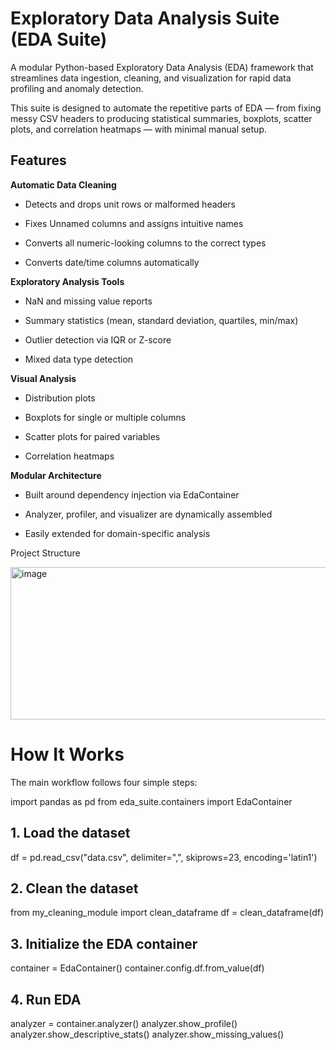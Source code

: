 # Exploratory Data Analysis Suite (EDA Suite)

A modular Python-based Exploratory Data Analysis (EDA) framework that streamlines data ingestion, cleaning, and visualization for rapid data profiling and anomaly detection.

This suite is designed to automate the repetitive parts of EDA — from fixing messy CSV headers to producing statistical summaries, boxplots, scatter plots, and correlation heatmaps — with minimal manual setup.

## Features

**Automatic Data Cleaning**

- Detects and drops unit rows or malformed headers

- Fixes Unnamed columns and assigns intuitive names

- Converts all numeric-looking columns to the correct types

- Converts date/time columns automatically

**Exploratory Analysis Tools**

- NaN and missing value reports

- Summary statistics (mean, standard deviation, quartiles, min/max)

- Outlier detection via IQR or Z-score

- Mixed data type detection

**Visual Analysis**

- Distribution plots

- Boxplots for single or multiple columns

- Scatter plots for paired variables

- Correlation heatmaps

**Modular Architecture**

- Built around dependency injection via EdaContainer

- Analyzer, profiler, and visualizer are dynamically assembled

- Easily extended for domain-specific analysis

Project Structure

<img width="704" height="244" alt="image" src="https://github.com/user-attachments/assets/f897c6af-aa78-4ea9-94f0-b92309587c3f" />

# How It Works

The main workflow follows four simple steps:

import pandas as pd
from eda_suite.containers import EdaContainer

## 1. Load the dataset
df = pd.read_csv("data.csv", delimiter=",", skiprows=23, encoding='latin1')

## 2. Clean the dataset
from my_cleaning_module import clean_dataframe
df = clean_dataframe(df)

## 3. Initialize the EDA container
container = EdaContainer()
container.config.df.from_value(df)

## 4. Run EDA
analyzer = container.analyzer()
analyzer.show_profile()
analyzer.show_descriptive_stats()
analyzer.show_missing_values()
